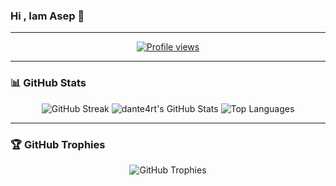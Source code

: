 ### Hi , Iam Asep 👋

---

<p align="center">
  <a href="https://github.com/dante4rt"><img src="https://komarev.com/ghpvc/?username=0xasep&style=flat-square" alt="Profile views"/></a>
</p>

---

### 📊 GitHub Stats
<p align="center">
  <img src="https://github-readme-streak-stats.herokuapp.com/?user=0xasep&theme=radical" alt="GitHub Streak"/>
  <img src="https://github-readme-stats.vercel.app/api?username=0xasep&show_icons=true&theme=radical" alt="dante4rt's GitHub Stats"/>
  <img src="https://github-readme-stats.vercel.app/api/top-langs/?username=0xasep&theme=radical&layout=compact" alt="Top Languages"/>
</p>

---

### 🏆 GitHub Trophies
<p align="center">
  <img src="https://github-profile-trophy.vercel.app/?username=0xasep&theme=radical&column=7" alt="GitHub Trophies"/>
</p>
